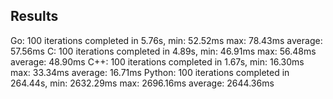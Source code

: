 ## Results
Go:     100 iterations completed in   5.76s, min:   52.52ms max:   78.43ms average:   57.56ms
C:      100 iterations completed in   4.89s, min:   46.91ms max:   56.48ms average:   48.90ms
C++:    100 iterations completed in   1.67s, min:   16.30ms max:   33.34ms average:   16.71ms
Python: 100 iterations completed in 264.44s, min: 2632.29ms max: 2696.16ms average: 2644.36ms
